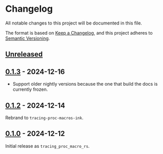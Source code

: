 # Changelog
All notable changes to this project will be documented in this file.

The format is based on [Keep a Changelog](https://keepachangelog.com/en/1.0.0/),
and this project adheres to [Semantic Versioning](https://semver.org/spec/v2.0.0.html).

## [Unreleased]

## [0.1.3] - 2024-12-16

- Support older nightly versions because the one that build the docs is currently frozen.

## [0.1.2] - 2024-12-14

Rebrand to `tracing-proc-macros-ink`.

## [0.1.0] - 2024-12-12

Initial release as `tracing_proc_macro_rs`.

[Unreleased]: https://github.com/ink-feather-org/tracing-proc-macros-ink-rs/compare/v0.1.3...HEAD
[0.1.3]: https://github.com/ink-feather-org/tracing-proc-macros-ink-rs/releases/tag/v0.1.2...v0.1.3
[0.1.2]: https://github.com/ink-feather-org/tracing-proc-macros-ink-rs/releases/tag/v0.1.0...v0.1.2
[0.1.0]: https://github.com/ink-feather-org/tracing-proc-macros-ink-rs/releases/tag/v0.1.0

